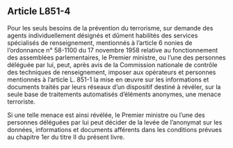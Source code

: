 Article L851-4
----
Pour les seuls besoins de la prévention du terrorisme, sur demande des agents
individuellement désignés et dûment habilités des services spécialisés de
renseignement, mentionnés à l’article 6 nonies de l’ordonnance n° 58-1100 du 17
novembre 1958 relative au fonctionnement des assemblées parlementaires, le
Premier ministre, ou l’une des personnes déléguée par lui, peut, après avis de
la Commission nationale de contrôle des techniques de renseignement, imposer aux
opérateurs et personnes mentionnés à l’article L. 851-1 la mise en œuvre sur les
informations et documents traités par leurs réseaux d’un dispositif destiné à
révéler, sur la seule base de traitements automatisés d’éléments anonymes, une
menace terroriste.

Si une telle menace est ainsi révélée, le Premier ministre ou l’une des
personnes déléguées par lui peut décider de la levée de l’anonymat sur les
données, informations et documents afférents dans les conditions prévues au
chapitre 1er du titre II du présent livre.
